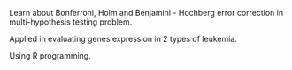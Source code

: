 Learn about Bonferroni, Holm and Benjamini - Hochberg error correction in multi-hypothesis testing problem.

Applied in evaluating genes expression in 2 types of leukemia.

Using R programming.
